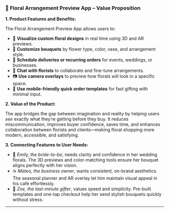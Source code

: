 ### 🌸 **Floral Arrangement Preview App – Value Proposition**

**1. Product Features and Benefits:**

The Floral Arrangement Preview App allows users to:

* 🌼 **Visualize custom floral designs** in real time using 3D and AR previews.
* 🎨 **Customize bouquets** by flower type, color, vase, and arrangement style.
* 📆 **Schedule deliveries or recurring orders** for events, weddings, or businesses.
* 💬 **Chat with florists** to collaborate and fine-tune arrangements.
* 📷 **Use camera overlays** to preview how florals will look in a specific space.
* 📱 **Use mobile-friendly quick order templates** for fast gifting with minimal input.

**2. Value of the Product:**

The app bridges the gap between imagination and reality by helping users *see* exactly what they’re getting before they buy. It reduces miscommunication, improves buyer confidence, saves time, and enhances collaboration between florists and clients—making floral shopping more modern, accessible, and satisfying.

**3. Connecting Features to User Needs:**

* 👰 *Emily, the bride-to-be*, needs clarity and confidence in her wedding florals. The 3D previews and color-matching tools ensure her bouquet aligns perfectly with her vision.
* ☕ *Mateo, the business owner*, wants consistent, on-brand aesthetics. The seasonal planner and AR overlay let him maintain visual appeal in his café effortlessly.
* 🎁 *Zoe, the last-minute gifter*, values speed and simplicity. Pre-built templates and one-tap checkout help her send stylish bouquets quickly without stress.

---